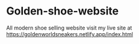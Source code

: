 # Golden-shoe-website
All modern shoe selling website
visit my live site at https://goldenworldsneakers.netlify.app/index.html
